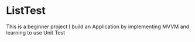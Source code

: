 # ListTest
This is a beginner project I build an Application by implementing MVVM and learning to use Unit Test
